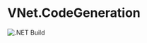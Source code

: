 # VNet.CodeGeneration

![.NET Build](https://github.com/PrimeEagle/VNet.CodeGeneration/actions/workflows/build-dotnet.yml/badge.svg)
